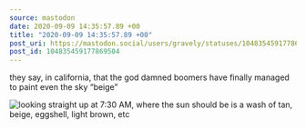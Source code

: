 ```yaml
---
source: mastodon
date: 2020-09-09 14:35:57.89 +00
title: "2020-09-09 14:35:57.89 +00"
post_uri: https://mastodon.social/users/gravely/statuses/104835459177869504
post_id: 104835459177869504
---
```

they say, in california, that the god damned boomers have finally managed to paint even the sky “beige”


![looking straight up at 7:30 AM, where the sun should be is a wash of tan, beige, eggshell, light brown, etc](/images/104835459114802240.jpg)

